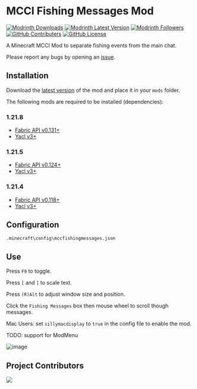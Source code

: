 # MCCI Fishing Messages Mod

[![Modrinth Downloads][mrdl-img]][mrdl-url] [![Modrinth Latest Version][mrdl-img2]][mrdl-url] [![Modrinth Followers][mrdl-img3]][mrdl-url] [![GitHub Contributers][github-contriuters-img]][github-contrib-url] [![GitHub License][github-lic-img]][github-lic-url]


A Minecraft MCCI Mod to separate fishing events from the main chat.

Please report any bugs by opening an [issue](https://github.com/DeFlanko/MCC-Fishing-Messages-Box/issues).

## Installation 
Download the [latest version](https://modrinth.com/mod/mcc-fishing-messages-mod) of the mod and place it in your `mods` folder.

The following mods are required to be installed (dependencies):

### 1.21.8
* [Fabric API v0.131+](https://modrinth.com/mod/fabric-api/version/0.131.0+1.21.8)
* [Yacl v3+](https://modrinth.com/mod/yacl/version/3.7.1+1.21.6-fabric)

### 1.21.5
* [Fabric API v0.124+](https://modrinth.com/mod/fabric-api/version/0.124.2+1.21.5)
* [Yacl v3+](https://modrinth.com/mod/yacl/version/3.6.6+1.21.5-fabric)

### 1.21.4
* [Fabric API v0.118+](https://modrinth.com/mod/fabric-api/version/0.118.5+1.21.4)
* [Yacl v3+](https://modrinth.com/mod/yacl/version/3.6.2+1.21.4-fabric)




## Configuration
`.minecraft\config\mccfishingmessages.json`


## Use
Press `F9` to toggle.

Press `[` and `]` to scale text.

Press `(R)Alt` to adjust window size and position.

Click the `Fishing Messages` box then mouse wheel to scroll though messages.

Mac Users: set `sillymacdisplay` to `true` in the config file to enable the mod.

TODO: support for ModMenu

![image](https://github.com/DeFlanko/MCC-Fishing-Messages-Box/blob/main/github_assets/Animation.gif)


## Project Contributors
<a href="https://github.com/DeFlanko/MCC-Fishing-Messages-Box/graphs/contributors">
  <img src="https://contrib.rocks/image?repo=DeFlanko/MCC-Fishing-Messages-Box" />
</a>


 <!--Badges-->

[mrdl-img]: https://img.shields.io/modrinth/dt/n6bUWXx1
[mrdl-img2]: https://img.shields.io/modrinth/v/n6bUWXx1
[mrdl-img3]: https://img.shields.io/modrinth/followers/n6bUWXx1
[mrdl-url]: https://modrinth.com/mod/mcc-fishing-messages-mod

[github-contriuters-img]: https://img.shields.io/github/contributors/deflanko/MCC-Fishing-Messages-Box
[github-contrib-url]: https://github.com/DeFlanko/MCC-Fishing-Messages-Box/graphs/contributors
[github-lic-img]: https://img.shields.io/github/license/deflanko/MCC-Fishing-Messages-Box
[github-lic-url]: https://github.com/DeFlanko/MCC-Fishing-Messages-Box?tab=CC0-1.0-1-ov-file
